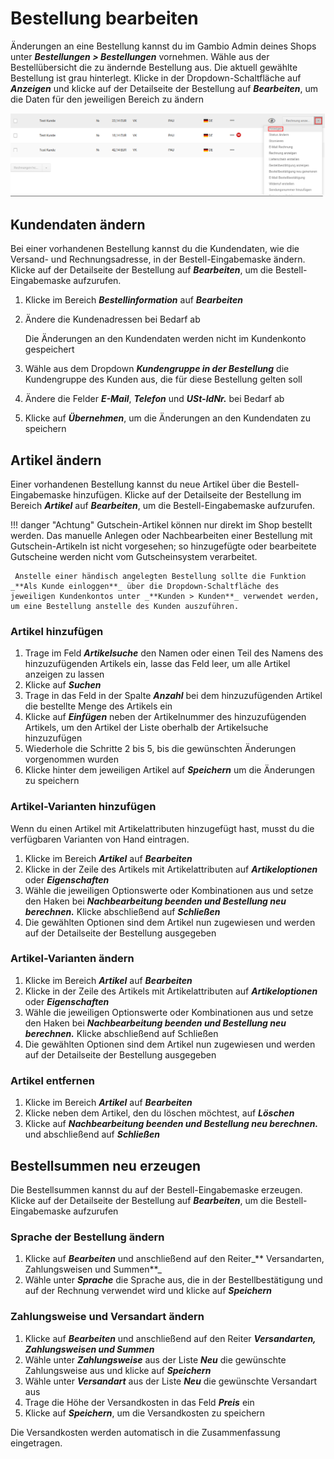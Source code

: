 # Bestellung bearbeiten

Änderungen an eine Bestellung kannst du im Gambio Admin deines Shops unter _**Bestellungen \> Bestellungen**_ vornehmen. Wähle aus der Bestellübersicht die zu ändernde Bestellung aus. Die aktuell gewählte Bestellung ist grau hinterlegt. Klicke in der Dropdown-Schaltfläche auf _**Anzeigen**_ und klicke auf der Detailseite der Bestellung auf _**Bearbeiten**_, um die Daten für den jeweiligen Bereich zu ändern

![](../Bilder/Bestellungen_BestellungBearbeiten_DropdownSchaltflaeche__Anzeigen.png "Dropdown-Schaltfläche")

## Kundendaten ändern

Bei einer vorhandenen Bestellung kannst du die Kundendaten, wie die Versand- und Rechnungsadresse, in der Bestell-Eingabemaske ändern. Klicke auf der Detailseite der Bestellung auf _**Bearbeiten**_, um die Bestell-Eingabemaske aufzurufen.

1.  Klicke im Bereich _**Bestellinformation**_ auf _**Bearbeiten**_
2.  Ändere die Kundenadressen bei Bedarf ab

    Die Änderungen an den Kundendaten werden nicht im Kundenkonto gespeichert

3.  Wähle aus dem Dropdown _**Kundengruppe in der Bestellung**_ die Kundengruppe des Kunden aus, die für diese Bestellung gelten soll
4.  Ändere die Felder _**E-Mail**_, _**Telefon**_ und _**USt-IdNr.**_ bei Bedarf ab
5.  Klicke auf _**Übernehmen**_, um die Änderungen an den Kundendaten zu speichern

## Artikel ändern

Einer vorhandenen Bestellung kannst du neue Artikel über die Bestell-Eingabemaske hinzufügen. Klicke auf der Detailseite der Bestellung im Bereich _**Artikel**_ auf _**Bearbeiten**_, um die Bestell-Eingabemaske aufzurufen.

!!! danger "Achtung"
	 Gutschein-Artikel können nur direkt im Shop bestellt werden. Das manuelle Anlegen oder Nachbearbeiten einer Bestellung mit Gutschein-Artikeln ist nicht vorgesehen; so hinzugefügte oder bearbeitete Gutscheine werden nicht vom Gutscheinsystem verarbeitet.

	 Anstelle einer händisch angelegten Bestellung sollte die Funktion _**Als Kunde einloggen**_ über die Dropdown-Schaltfläche des jeweiligen Kundenkontos unter _**Kunden > Kunden**_ verwendet werden, um eine Bestellung anstelle des Kunden auszuführen.

### Artikel hinzufügen

1.  Trage im Feld _**Artikelsuche**_ den Namen oder einen Teil des Namens des hinzuzufügenden Artikels ein, lasse das Feld leer, um alle Artikel anzeigen zu lassen
2.  Klicke auf _**Suchen**_
3.  Trage in das Feld in der Spalte _**Anzahl**_ bei dem hinzuzufügenden Artikel die bestellte Menge des Artikels ein
4.  Klicke auf _**Einfügen**_ neben der Artikelnummer des hinzuzufügenden Artikels, um den Artikel der Liste oberhalb der Artikelsuche hinzuzufügen
5.  Wiederhole die Schritte 2 bis 5, bis die gewünschten Änderungen vorgenommen wurden
6.  Klicke hinter dem jeweiligen Artikel auf _**Speichern**_ um die Änderungen zu speichern

### Artikel-Varianten hinzufügen

Wenn du einen Artikel mit Artikelattributen hinzugefügt hast, musst du die verfügbaren Varianten von Hand eintragen.

1.  Klicke im Bereich _**Artikel**_ auf _**Bearbeiten**_
2.  Klicke in der Zeile des Artikels mit Artikelattributen auf _**Artikeloptionen**_ oder _**Eigenschaften**_
3.  Wähle die jeweiligen Optionswerte oder Kombinationen aus und setze den Haken bei _**Nachbearbeitung beenden und Bestellung neu berechnen.**_ Klicke abschließend auf _**Schließen**_
4.  Die gewählten Optionen sind dem Artikel nun zugewiesen und werden auf der Detailseite der Bestellung ausgegeben

### Artikel-Varianten ändern

1.  Klicke im Bereich _**Artikel**_ auf _**Bearbeiten**_
2.  Klicke in der Zeile des Artikels mit Artikelattributen auf _**Artikeloptionen**_ oder _**Eigenschaften**_
3.  Wähle die jeweiligen Optionswerte oder Kombinationen aus und setze den Haken bei _**Nachbearbeitung beenden und Bestellung neu berechnen.**_ Klicke abschließend auf Schließen
4.  Die gewählten Optionen sind dem Artikel nun zugewiesen und werden auf der Detailseite der Bestellung ausgegeben

### Artikel entfernen

1.  Klicke im Bereich _**Artikel**_ auf _**Bearbeiten**_
2.  Klicke neben dem Artikel, den du löschen möchtest, auf _**Löschen**_
3.  Klicke auf _**Nachbearbeitung beenden und Bestellung neu berechnen.**_ und abschließend auf _**Schließen**_

## Bestellsummen neu erzeugen

Die Bestellsummen kannst du auf der Bestell-Eingabemaske erzeugen. Klicke auf der Detailseite der Bestellung auf _**Bearbeiten**_, um die Bestell-Eingabemaske aufzurufen

### Sprache der Bestellung ändern

1.  Klicke auf _**Bearbeiten**_ und anschließend auf den Reiter_** Versandarten, Zahlungsweisen und Summen**_
2.  Wähle unter _**Sprache**_ die Sprache aus, die in der Bestellbestätigung und auf der Rechnung verwendet wird und klicke auf _**Speichern**_

### Zahlungsweise und Versandart ändern

1.  Klicke auf _**Bearbeiten**_ und anschließend auf den Reiter _**Versandarten, Zahlungsweisen und Summen**_
2.  Wähle unter _**Zahlungsweise**_ aus der Liste _**Neu**_ die gewünschte Zahlungsweise aus und klicke auf _**Speichern**_
3.  Wähle unter _**Versandart**_ aus der Liste _**Neu**_ die gewünschte Versandart aus
4.  Trage die Höhe der Versandkosten in das Feld _**Preis**_ ein
5.  Klicke auf _**Speichern**_, um die Versandkosten zu speichern

Die Versandkosten werden automatisch in die Zusammenfassung eingetragen.

